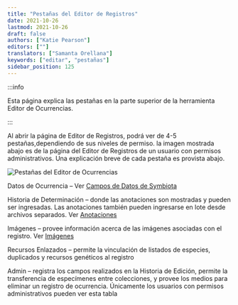 ```yaml
---
title: "Pestañas del Editor de Registros"
date: 2021-10-26
lastmod: 2021-10-26
draft: false
authors: ["Katie Pearson"]
editors: [""]
translators: ["Samanta Orellana"]
keywords: ["editar", "pestañas"]
sidebar_position: 125
---
```


:::info

Esta página explica las pestañas en la parte superior de la herramienta Editor de Ocurrencias.

:::

Al abrir la página de Editor de Registros, podrá ver de 4-5 pestañas,dependiendo de sus niveles de permiso. la imagen mostrada abajo es de la página del Editor de Registros de un usuario con permisos administrativos. Una explicación breve de cada pestaña es provista abajo.

![Pestañas del Editor de Ocurrencias](/img/editortabs.png)

Datos de Ocurrencia – Ver [Campos de Datos de Symbiota](/Editor_Guide/Symbiota_Data_Fields)

Historia de Determinación – donde las anotaciones son mostradas y pueden ser ingresadas. Las anotaciones también pueden ingresarse en lote desde archivos separados. Ver [Anotaciones](/Editor_Guide/Editing_Searching_Records/annotations)

Imágenes – provee información acerca de las imágenes asociadas con el registro. Ver [Imágenes](/Editor_Guide/images)

Recursos Enlazados – permite la vinculación de listados de especies, duplicados y recursos genéticos al registro

Admin – registra los campos realizados en la Historia de Edición, permite la transferencia de especímenes entre colecciones, y provee los medios para eliminar un registro de ocurrencia. Únicamente los usuarios con permisos administrativos pueden ver esta tabla
